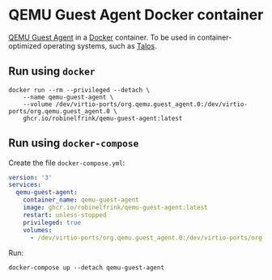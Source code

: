 # QEMU Guest Agent Docker container

[QEMU Guest Agent](https://qemu-project.gitlab.io/qemu/interop/qemu-ga.html)
in a [Docker](https://www.docker.com/) container. To be used in
container-optimized operating systems, such as
[Talos](https://www.talos.dev/).

## Run using `docker`

```shell
docker run --rm --privileged --detach \
    --name qemu-guest-agent \
    --volume /dev/virtio-ports/org.qemu.guest_agent.0:/dev/virtio-ports/org.qemu.guest_agent.0 \
    ghcr.io/robinelfrink/qemu-guest-agent:latest
```

## Run using `docker-compose`

Create the file `docker-compose.yml`:

```yaml
version: '3'
services:
  qemu-guest-agent:
    container_name: qemu-guest-agent
    image: ghcr.io/robinelfrink/qemu-guest-agent:latest
    restart: unless-stopped
    privileged: true
    volumes:
      - /dev/virtio-ports/org.qemu.guest_agent.0:/dev/virtio-ports/org.qemu.guest_agent.0
```

Run:

```shell
docker-compose up --detach qemu-guest-agent
```
